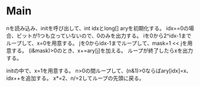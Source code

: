 # Main
nを読み込み、initを呼び出して、int idxとlong[] aryを初期化する。
idx==0の場合、ビットが1つも立っていないので、0のみを出力する。
iを0から2^idx-1までループして、x=0を用意する。
jを0からidx-1までループして、mask=1 << jを用意する。
(i&mask)>0のとき、x+=ary[j]を加える。
ループが終了したらxを出力する。

initの中で、x=1を用意する。
n>0の間ループして、(n&1)>0ならばary[idx]=x、idx++を追加する。
x*=2、n/=2してループの先頭に戻る。
